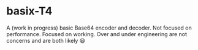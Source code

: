 # basix-T4

A (work in progress) basic Base64 encoder and decoder. Not focused on performance. Focused on working. Over and under engineering are not concerns and are both likely :laughing: